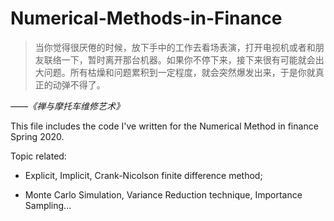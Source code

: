 # Numerical-Methods-in-Finance

> 当你觉得很厌倦的时候，放下手中的工作去看场表演，打开电视机或者和朋友联络一下，暂时离开那台机器。如果你不停下来，接下来很有可能就会出大问题。所有枯燥和问题累积到一定程度，就会突然爆发出来，于是你就真正的动弹不得了。

*——《禅与摩托车维修艺术》*



This file includes the code I've written for the Numerical Method in finance Spring 2020.

Topic related: 
* Explicit, Implicit, Crank-Nicolson finite difference method; 

* Monte Carlo Simulation, Variance Reduction technique, Importance Sampling...

